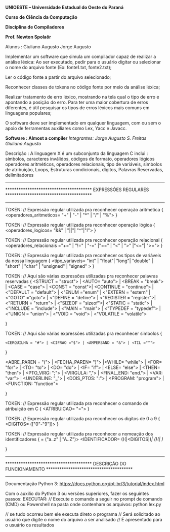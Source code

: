 <p><b>UNIOESTE – Universidade Estadual do Oeste do Paraná </p>
<p>Curso de Ciência da Computação</p>
<p>Disciplina de Compiladores</p>
<p>Prof. Newton Spolaôr</p></b>

Alunos : Giuliano Augusto
         Jorge Augusto



Implementar um software que simula um compilador capaz de realizar a análise léxica: Ao ser executado, pedir para o usuário digitar ou selecionar o nome do arquivo fonte (Ex: 
fonte1.txt, fonte2.txt);

Ler o código fonte a partir do arquivo selecionado;

Reconhecer classes de tokens no código fonte por meio da análise léxica;

Realizar tratamento de erro léxico, mostrando na tela qual o tipo de erro e apontando a posição do erro. Para ter uma maior cobertura de erros diferentes, é útil pesquisar os tipos de erros léxicos mais comuns em linguagens populares;

O software deve ser implementado em qualquer linguagem, com ou sem o apoio de ferramentas auxiliares como Lex, Yacc e Javacc.


<b>Software   : Almost a compiler</b>
<i>Integrantes: Jorge Augusto S. Freitas
	     Giuliano Augusto </i>
 
Descrição  : A linguagem X é um subconjunto da linguagem C
			 inclui : símbolos, caracteres inválidos, códigos de formato, operadores lógicos
				operadores aritméticos, operadores relacionais, tipo de variáveis, 				simbolos de atribuição, Loops, Estruturas condicionais, dígitos, 				Palavras Reservadas, delimitadores

*************************************************************************************************************
***************************************      EXPRESSÕES REGULARES     ***************************************
*************************************************************************************************************

TOKEN: // Expressão regular utilizada pra reconhecer operação aritmetica
{
		<operadores_aritmeticos= "+" | "-" | "*" | "/" | "%">
} 


TOKEN: // Expressão regular utilizada pra reconhecer operação lógica
{
	<operadores_logicos= "&&" | "||"| "^"|"!">
}


TOKEN: // Expressão regular utilizada pra reconhecer operação relacional
{
	<operadores_relacionais ="+=" | "!=" | "-=" |"==" | "<" | ">" |"<="| ">=">
}

TOKEN: // Expressão regular utilizada pra reconhecer os tipos de variáveis da nossa linguagem
{
	<tipo_variaveis= "int" | "float"| "long"| "double" | "short" | "char" | "unsigned" | "signed" >
}

TOKEN: // Aqui são várias expressões utilizadas pra reconhecer palavras reservadas
{
	<STRUCT = "struct"> | <AUTO= "auto"> | <BREAK = "break"> | <CASE = "case"> | <CONST = "const">| 
	<CONTINUE = "continue"> | <"DEFAULT = "default"> | <"ENUM ="enum" | <"EXTERN = "extern" | <"GOTO" ="goto"> | <"DEFINE = "define"> | <"REGISTER = "register">| <"RETURN = "return"> | <"SIZEOF = "sizeof">| <"STATIC = "static"> | <"INCLUDE = "include"> | <"MAIN = "main"> | <"TYPEDEF = "typedef"> | <"UNION = "union"> | <"VOID = "void"> | <"VOLATILE = "volatile">  

}


TOKEN: // Aqui são várias expressões utilizadas pra reconhecer simbolos
{

	<CERQUILHA = "#"> | <CIFRAO ="$"> | <AMPERSAND = "&"> | <TIL ="^">	
}

<ABRE_PAREN = "("> | <FECHA_PAREN= ")"> |<WHILE= "while"> | 
	<FOR= "for"> | <TO= "to"> | <DO= "do"> | <IF= "if"> | <ELSE= "else"> | <THEN= "then"> | 
	<PTO_VIRG: ";"> | <VIRGULA: ","> | <FINAL_END: "end."> | <VAR: "var"> | <UNDERLINE: "_">
	| <DOIS_PTOS: ":"> | <PROGRAM: "program"> | <FUNCTION: "function">

}

TOKEN: // Expressão regular utilizada pra reconhecer o comando de atribuição em C
{
	<ATRIBUICAO= "=">
}


TOKEN: // Expressão regular utilizada pra reconhecer os digitos de 0 a 9
{
	<DIGITOS= (["0"-"9"])>
}

TOKEN: // Expressão regular utilizada pra reconhecer a nomeação dos identificadores
{
	<LETRA> = ("a..z" | "A..Z")>
	<IDENTIFICADOR= (<UNDERLINE>)(<LETRA>|<DIGITOS|<UNDERLINE>)*| (<LETRA>)(<LETRA>|<DIGITOS> <UNDERLINE>)* 

}
 

*************************************************************************************************************
***************************************   DESCRIÇÃO DO FUNCIONAMENTO  ***************************************
*************************************************************************************************************
Documentação Python 3:
https://docs.python.org/pt-br/3/tutorial/index.html

Com o auxilio do Python 3 ou versões superiores, fazer os seguintes passos:
EXECUTAR:
// Execute o comando a seguir no prompt de comando (CMD) ou Powershell na pasta onde contenham os arquivos:
python lex.py

// se tudo ocorreu bem ele executa direto o programa
// Será solicitado ao usuário que digite o nome do arquivo a ser analisado
// É apresentado para o usuário os resultados




